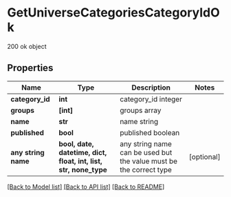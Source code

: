 # GetUniverseCategoriesCategoryIdOk

200 ok object

## Properties
Name | Type | Description | Notes
------------ | ------------- | ------------- | -------------
**category_id** | **int** | category_id integer | 
**groups** | **[int]** | groups array | 
**name** | **str** | name string | 
**published** | **bool** | published boolean | 
**any string name** | **bool, date, datetime, dict, float, int, list, str, none_type** | any string name can be used but the value must be the correct type | [optional]

[[Back to Model list]](../README.md#documentation-for-models) [[Back to API list]](../README.md#documentation-for-api-endpoints) [[Back to README]](../README.md)


